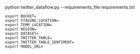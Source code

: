 
python twitter_dataflow.py --requirements_file requirements.txt

```
export BUCKET=
export STAGING_LOCATION=
export TEMP_LOCATION=
export REGION=
export DATASET=
export TWITTER_TABLE=
export TWITTER_TABLE_SENTIMENT=
export MODEL_URL=
```
